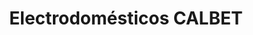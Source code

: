 ---
title: "Electrodomésticos CALBET"
url: /cornella-de-llobregat/electrodomesticos-calbet/
shop: hifi
---